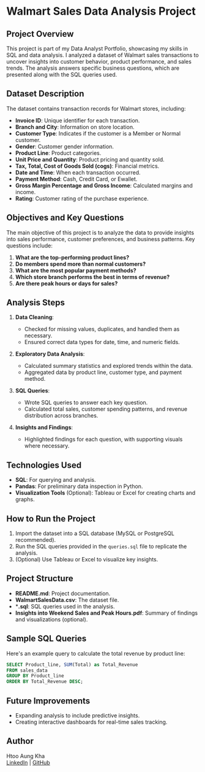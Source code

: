 
# Walmart Sales Data Analysis Project

## Project Overview

This project is part of my Data Analyst Portfolio, showcasing my skills in SQL and data analysis. I analyzed a dataset of Walmart sales transactions to uncover insights into customer behavior, product performance, and sales trends. The analysis answers specific business questions, which are presented along with the SQL queries used.

## Dataset Description

The dataset contains transaction records for Walmart stores, including:
- **Invoice ID**: Unique identifier for each transaction.
- **Branch and City**: Information on store location.
- **Customer Type**: Indicates if the customer is a Member or Normal customer.
- **Gender**: Customer gender information.
- **Product Line**: Product categories.
- **Unit Price and Quantity**: Product pricing and quantity sold.
- **Tax, Total, Cost of Goods Sold (cogs)**: Financial metrics.
- **Date and Time**: When each transaction occurred.
- **Payment Method**: Cash, Credit Card, or Ewallet.
- **Gross Margin Percentage and Gross Income**: Calculated margins and income.
- **Rating**: Customer rating of the purchase experience.

## Objectives and Key Questions

The main objective of this project is to analyze the data to provide insights into sales performance, customer preferences, and business patterns. Key questions include:

1. **What are the top-performing product lines?**
2. **Do members spend more than normal customers?**
3. **What are the most popular payment methods?**
4. **Which store branch performs the best in terms of revenue?**
5. **Are there peak hours or days for sales?**

## Analysis Steps

1. **Data Cleaning**: 
   - Checked for missing values, duplicates, and handled them as necessary.
   - Ensured correct data types for date, time, and numeric fields.

2. **Exploratory Data Analysis**:
   - Calculated summary statistics and explored trends within the data.
   - Aggregated data by product line, customer type, and payment method.

3. **SQL Queries**:
   - Wrote SQL queries to answer each key question.
   - Calculated total sales, customer spending patterns, and revenue distribution across branches.

4. **Insights and Findings**:
   - Highlighted findings for each question, with supporting visuals where necessary.

## Technologies Used

- **SQL**: For querying and analysis.
- **Pandas**: For preliminary data inspection in Python.
- **Visualization Tools** (Optional): Tableau or Excel for creating charts and graphs.

## How to Run the Project

1. Import the dataset into a SQL database (MySQL or PostgreSQL recommended).
2. Run the SQL queries provided in the `queries.sql` file to replicate the analysis.
3. (Optional) Use Tableau or Excel to visualize key insights.

## Project Structure

- **README.md**: Project documentation.
- **WalmartSalesData.csv**: The dataset file.
- ***.sql**: SQL queries used in the analysis.
- **Insights into Weekend Sales and Peak Hours.pdf**: Summary of findings and visualizations (optional).

## Sample SQL Queries

Here's an example query to calculate the total revenue by product line:

```sql
SELECT Product_line, SUM(Total) as Total_Revenue
FROM sales_data
GROUP BY Product_line
ORDER BY Total_Revenue DESC;
```

## Future Improvements

- Expanding analysis to include predictive insights.
- Creating interactive dashboards for real-time sales tracking.
  
## Author

Htoo Aung Kha  
[LinkedIn](https://www.linkedin.com/in/htoo-aung-kha-ab1802325) | [GitHub](https://github.com/TicketAnalyticsX)
